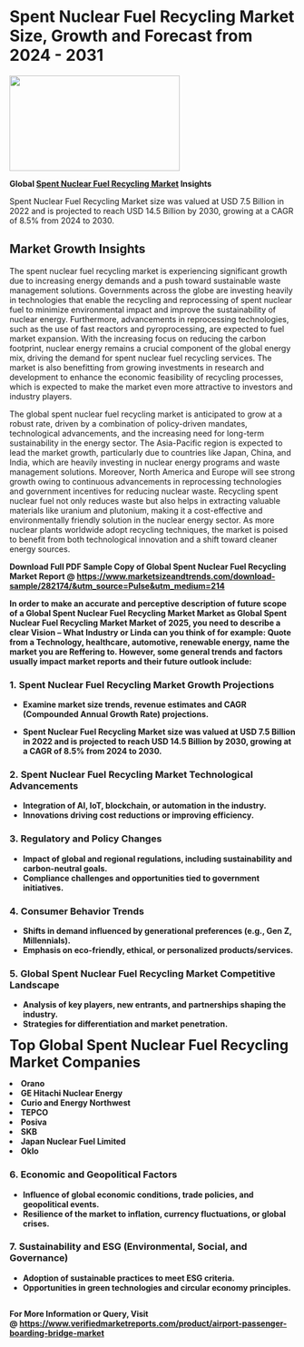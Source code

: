 <H1>Spent Nuclear Fuel Recycling Market Size, Growth and Forecast from 2024 - 2031</H1><img class="aligncenter size-medium wp-image-584254" src="https://thirdeyenews.in/wp-content/uploads/2024/09/Global-Market-Research-300x168.jpeg" alt="" width="300" height="168" /><p><strong>Global&nbsp;<a href="https://www.marketsizeandtrends.com/download-sample/282174/&amp;utm_source=Pulse&amp;utm_medium=214">Spent Nuclear Fuel Recycling Market</a> Insights</strong></p><p>Spent Nuclear Fuel Recycling Market size was valued at USD 7.5 Billion in 2022 and is projected to reach USD 14.5 Billion by 2030, growing at a CAGR of 8.5% from 2024 to 2030.</p><p><h2>Market Growth Insights</h2> <p>The spent nuclear fuel recycling market is experiencing significant growth due to increasing energy demands and a push toward sustainable waste management solutions. Governments across the globe are investing heavily in technologies that enable the recycling and reprocessing of spent nuclear fuel to minimize environmental impact and improve the sustainability of nuclear energy. Furthermore, advancements in reprocessing technologies, such as the use of fast reactors and pyroprocessing, are expected to fuel market expansion. With the increasing focus on reducing the carbon footprint, nuclear energy remains a crucial component of the global energy mix, driving the demand for spent nuclear fuel recycling services. The market is also benefitting from growing investments in research and development to enhance the economic feasibility of recycling processes, which is expected to make the market even more attractive to investors and industry players.</p> <p><strong></strong></p> <p>The global spent nuclear fuel recycling market is anticipated to grow at a robust rate, driven by a combination of policy-driven mandates, technological advancements, and the increasing need for long-term sustainability in the energy sector. The Asia-Pacific region is expected to lead the market growth, particularly due to countries like Japan, China, and India, which are heavily investing in nuclear energy programs and waste management solutions. Moreover, North America and Europe will see strong growth owing to continuous advancements in reprocessing technologies and government incentives for reducing nuclear waste. Recycling spent nuclear fuel not only reduces waste but also helps in extracting valuable materials like uranium and plutonium, making it a cost-effective and environmentally friendly solution in the nuclear energy sector. As more nuclear plants worldwide adopt recycling techniques, the market is poised to benefit from both technological innovation and a shift toward cleaner energy sources.</p> <p><strong></p><p><span class=""><strong>Download Full PDF Sample Copy of Global Spent Nuclear Fuel Recycling Market Report</strong> @ <a href="https://www.marketsizeandtrends.com/download-sample/282174/&amp;utm_source=Pulse&amp;utm_medium=214" target="_blank">https://www.marketsizeandtrends.com/download-sample/282174/&amp;utm_source=Pulse&amp;utm_medium=214</a></span></p><p>In order to make an accurate and perceptive description of future scope of a Global&nbsp;Spent Nuclear Fuel Recycling Market Market as Global&nbsp;Spent Nuclear Fuel Recycling Market Market of 2025, you need to describe a clear Vision &ndash; What Industry or Linda can you think of for example: Quote from a Technology, healthcare, automotive, renewable energy, name the market you are Reffering to. However, some general trends and factors usually impact market reports and their future outlook include:</p><h3>1.&nbsp;<strong>Spent Nuclear Fuel Recycling Market Growth Projections</strong></h3><ul><li>Examine market size trends, revenue estimates and CAGR (Compounded Annual Growth Rate) projections.</li><li><p>Spent Nuclear Fuel Recycling Market size was valued at USD 7.5 Billion in 2022 and is projected to reach USD 14.5 Billion by 2030, growing at a CAGR of 8.5% from 2024 to 2030.</p></li></ul><h3>2.&nbsp;<strong>Spent Nuclear Fuel Recycling Market Technological Advancements</strong></h3><ul><li>Integration of AI, IoT, blockchain, or automation in the industry.</li><li>Innovations driving cost reductions or improving efficiency.</li></ul><h3>3.&nbsp;<strong>Regulatory and Policy Changes</strong></h3><ul><li>Impact of global and regional regulations, including sustainability and carbon-neutral goals.</li><li>Compliance challenges and opportunities tied to government initiatives.</li></ul><h3>4.&nbsp;<strong>Consumer Behavior Trends</strong></h3><ul><li>Shifts in demand influenced by generational preferences (e.g., Gen Z, Millennials).</li><li>Emphasis on eco-friendly, ethical, or personalized products/services.</li></ul><h3>5.&nbsp;<strong>Global Spent Nuclear Fuel Recycling Market Competitive Landscape</strong></h3><ul><li>Analysis of key players, new entrants, and partnerships shaping the industry.</li><li>Strategies for differentiation and market penetration.</li></ul><p data-pm-slice="1 1 []"><span style="color: inherit; font-family: inherit; font-size: 25px;">Top Global Spent Nuclear Fuel Recycling Market Companies</span></p><div class="" data-test-id=""><p><li>Orano</li><li> GE Hitachi Nuclear Energy</li><li> Curio and Energy Northwest</li><li> TEPCO</li><li> Posiva</li><li> SKB</li><li> Japan Nuclear Fuel Limited</li><li> Oklo</li></p></div><h3>6.&nbsp;<strong>Economic and Geopolitical Factors</strong></h3><ul><li>Influence of global economic conditions, trade policies, and geopolitical events.</li><li>Resilience of the market to inflation, currency fluctuations, or global crises.</li></ul><h3>7.&nbsp;<strong>Sustainability and ESG (Environmental, Social, and Governance)</strong></h3><ul><li>Adoption of sustainable practices to meet ESG criteria.</li><li>Opportunities in green technologies and circular economy principles.</li></ul><h2><strong style="font-size: 14px;">For More Information or Query, Visit @&nbsp;</strong><a style="background-color: #ffffff; font-size: 14px;" href="https://www.marketsizeandtrends.com/report/spent-nuclear-fuel-recycling-market/" target="_blank">https://www.verifiedmarketreports.com/product/airport-passenger-boarding-bridge-market</a></h2>
